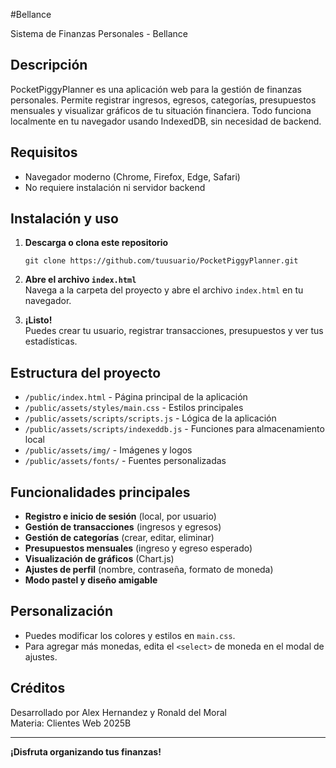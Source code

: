 #Bellance

Sistema de Finanzas Personales - Bellance

## Descripción

PocketPiggyPlanner es una aplicación web para la gestión de finanzas personales. Permite registrar ingresos, egresos, categorías, presupuestos mensuales y visualizar gráficos de tu situación financiera. Todo funciona localmente en tu navegador usando IndexedDB, sin necesidad de backend.

## Requisitos

- Navegador moderno (Chrome, Firefox, Edge, Safari)
- No requiere instalación ni servidor backend

## Instalación y uso

1. **Descarga o clona este repositorio**  
   ```
   git clone https://github.com/tuusuario/PocketPiggyPlanner.git
   ```

2. **Abre el archivo `index.html`**  
   Navega a la carpeta del proyecto y abre el archivo `index.html` en tu navegador.

3. **¡Listo!**  
   Puedes crear tu usuario, registrar transacciones, presupuestos y ver tus estadísticas.

## Estructura del proyecto

- `/public/index.html` - Página principal de la aplicación
- `/public/assets/styles/main.css` - Estilos principales
- `/public/assets/scripts/scripts.js` - Lógica de la aplicación
- `/public/assets/scripts/indexeddb.js` - Funciones para almacenamiento local
- `/public/assets/img/` - Imágenes y logos
- `/public/assets/fonts/` - Fuentes personalizadas

## Funcionalidades principales

- **Registro e inicio de sesión** (local, por usuario)
- **Gestión de transacciones** (ingresos y egresos)
- **Gestión de categorías** (crear, editar, eliminar)
- **Presupuestos mensuales** (ingreso y egreso esperado)
- **Visualización de gráficos** (Chart.js)
- **Ajustes de perfil** (nombre, contraseña, formato de moneda)
- **Modo pastel y diseño amigable**

## Personalización

- Puedes modificar los colores y estilos en `main.css`.
- Para agregar más monedas, edita el `<select>` de moneda en el modal de ajustes.

## Créditos

Desarrollado por Alex Hernandez y Ronald del Moral  
Materia: Clientes Web 2025B

---

**¡Disfruta organizando tus finanzas!**